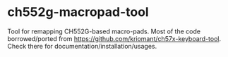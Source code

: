 # ch552g-macropad-tool
Tool for remapping CH552G-based macro-pads. Most of the code borrowed/ported from https://github.com/kriomant/ch57x-keyboard-tool. Check there for documentation/installation/usages.
